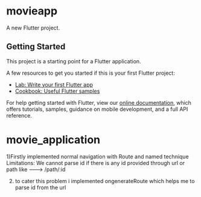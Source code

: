 # movieapp

A new Flutter project.

## Getting Started

This project is a starting point for a Flutter application.

A few resources to get you started if this is your first Flutter project:

- [Lab: Write your first Flutter app](https://flutter.dev/docs/get-started/codelab)
- [Cookbook: Useful Flutter samples](https://flutter.dev/docs/cookbook)

For help getting started with Flutter, view our
[online documentation](https://flutter.dev/docs), which offers tutorials,
samples, guidance on mobile development, and a full API reference.
# movie_application
1)Firstly implemented normal navigation with Route and named technique
Limitations:
We cannot parse id if there is any id provided through url or path like ---> /path/:id

2) to cater this problem i implemented ongenerateRoute which helps me to parse id from the url


